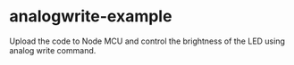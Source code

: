 # analogwrite-example

Upload the code to Node MCU and control the brightness of the LED using analog write command.

